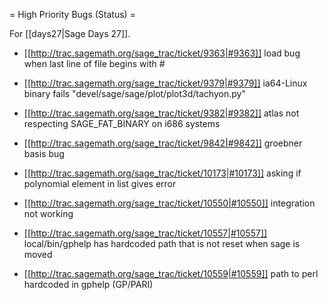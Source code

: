 = High Priority Bugs (Status) =

For [[days27|Sage Days 27]].

 * [[http://trac.sagemath.org/sage_trac/ticket/9363|#9363]] load bug when last line of file begins with #

 * [[http://trac.sagemath.org/sage_trac/ticket/9379|#9379]] ia64-Linux binary fails "devel/sage/sage/plot/plot3d/tachyon.py"

 * [[http://trac.sagemath.org/sage_trac/ticket/9382|#9382]] atlas not respecting SAGE_FAT_BINARY on i686 systems

 * [[http://trac.sagemath.org/sage_trac/ticket/9842|#9842]] groebner basis bug

 * [[http://trac.sagemath.org/sage_trac/ticket/10173|#10173]] asking if polynomial element in list gives error

 * [[http://trac.sagemath.org/sage_trac/ticket/10550|#10550]] integration not working

 * [[http://trac.sagemath.org/sage_trac/ticket/10557|#10557]] local/bin/gphelp has hardcoded path that is not reset when sage is moved

 * [[http://trac.sagemath.org/sage_trac/ticket/10559|#10559]] path to perl hardcoded in gphelp (GP/PARI)
